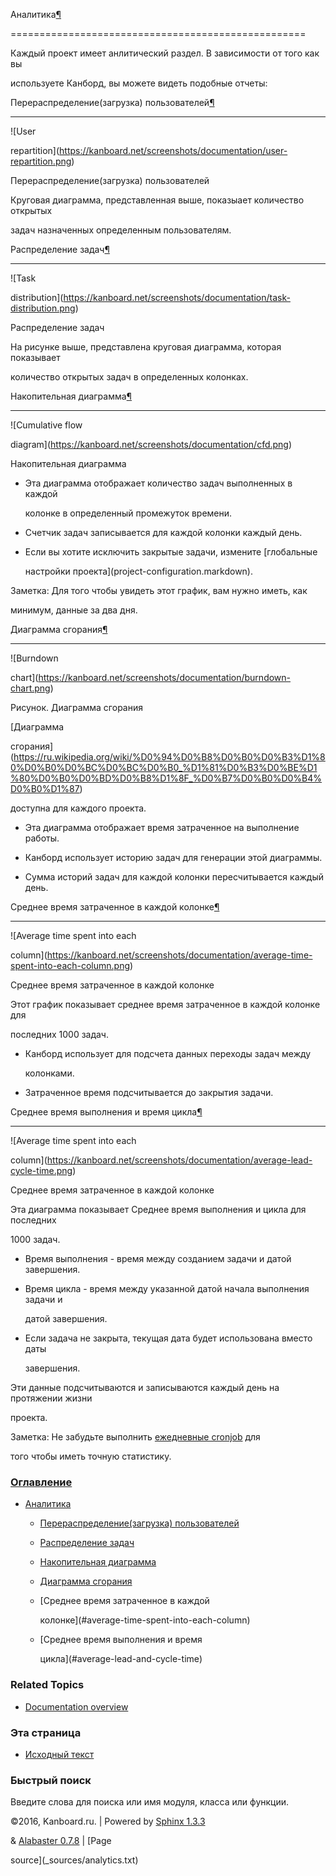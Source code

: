 Аналитика[¶](#analytics "Ссылка на этот заголовок")

===================================================



Каждый проект имеет анлитический раздел. В зависимости от того как вы

используете Канборд, вы можете видеть подобные отчеты:



Перераспределение(загрузка) пользователей[¶](#user-repartition "Ссылка на этот заголовок")

------------------------------------------------------------------------------------------



![User

repartition](https://kanboard.net/screenshots/documentation/user-repartition.png)



Перераспределение(загрузка) пользователей



Круговая диаграмма, представленная выше, показыает количество открытых

задач назначенных определенным пользователям.



Распределение задач[¶](#task-distribution "Ссылка на этот заголовок")

---------------------------------------------------------------------



![Task

distribution](https://kanboard.net/screenshots/documentation/task-distribution.png)



Распределение задач



На рисунке выше, представлена круговая диаграмма, которая показывает

количество открытых задач в определенных колонках.



Накопительная диаграмма[¶](#cumulative-flow-diagram "Ссылка на этот заголовок")

-------------------------------------------------------------------------------



![Cumulative flow

diagram](https://kanboard.net/screenshots/documentation/cfd.png)



Накопительная диаграмма



-   Эта диаграмма отображает количество задач выполненных в каждой

    колонке в определенный промежуток времени.



-   Счетчик задач записывается для каждой колонки каждый день.



-   Если вы хотите исключить закрытые задачи, измените [глобальные

    настройки проекта](project-configuration.markdown).



Заметка: Для того чтобы увидеть этот график, вам нужно иметь, как

минимум, данные за два дня.



Диаграмма сгорания[¶](#burn-down-chart "Ссылка на этот заголовок")

------------------------------------------------------------------



![Burndown

chart](https://kanboard.net/screenshots/documentation/burndown-chart.png)



Рисунок. Диаграмма сгорания



[Диаграмма

сгорания](https://ru.wikipedia.org/wiki/%D0%94%D0%B8%D0%B0%D0%B3%D1%80%D0%B0%D0%BC%D0%BC%D0%B0_%D1%81%D0%B3%D0%BE%D1%80%D0%B0%D0%BD%D0%B8%D1%8F_%D0%B7%D0%B0%D0%B4%D0%B0%D1%87)

доступна для каждого проекта.



-   Эта диаграмма отображает время затраченное на выполнение работы.



-   Канборд использует историю задач для генерации этой диаграммы.



-   Сумма историй задач для каждой колонки пересчитывается каждый день.



Среднее время затраченное в каждой колонке[¶](#average-time-spent-into-each-column "Ссылка на этот заголовок")

--------------------------------------------------------------------------------------------------------------



![Average time spent into each

column](https://kanboard.net/screenshots/documentation/average-time-spent-into-each-column.png)



Среднее время затраченное в каждой колонке



Этот график показывает среднее время затраченное в каждой колонке для

последних 1000 задач.



-   Канборд использует для подсчета данных переходы задач между

    колонками.



-   Затраченное время подсчитывается до закрытия задачи.



Среднее время выполнения и время цикла[¶](#average-lead-and-cycle-time "Ссылка на этот заголовок")

--------------------------------------------------------------------------------------------------



![Average time spent into each

column](https://kanboard.net/screenshots/documentation/average-lead-cycle-time.png)



Среднее время затраченное в каждой колонке



Эта диаграмма показывает Среднее время выполнения и цикла для последних

1000 задач.



-   Время выполнения - время между созданием задачи и датой завершения.



-   Время цикла - время между указанной датой начала выполнения задачи и

    датой завершения.



-   Если задача не закрыта, текущая дата будет использована вместо даты

    завершения.



Эти данные подсчитываются и записываются каждый день на протяжении жизни

проекта.



Заметка: Не забудьте выполнить [ежедневные cronjob](cronjob.markdown) для

того чтобы иметь точную статистику.



### [Оглавление](index.markdown)



-   [Аналитика](#)

    -   [Перераспределение(загрузка) пользователей](#user-repartition)

    -   [Распределение задач](#task-distribution)

    -   [Накопительная диаграмма](#cumulative-flow-diagram)

    -   [Диаграмма сгорания](#burn-down-chart)

    -   [Среднее время затраченное в каждой

        колонке](#average-time-spent-into-each-column)

    -   [Среднее время выполнения и время

        цикла](#average-lead-and-cycle-time)



### Related Topics



-   [Documentation overview](index.markdown)



### Эта страница



-   [Исходный текст](_sources/analytics.txt)



### Быстрый поиск



Введите слова для поиска или имя модуля, класса или функции.



©2016, Kanboard.ru. | Powered by [Sphinx 1.3.3](http://sphinx-doc.org/)

& [Alabaster 0.7.8](https://github.com/bitprophet/alabaster) | [Page

source](_sources/analytics.txt)

